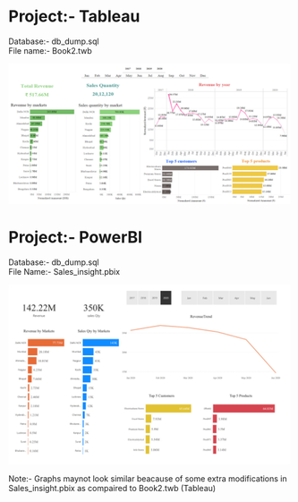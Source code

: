 # Project:- Tableau<br>
Database:- db_dump.sql<br>
File name:- Book2.twb

![Alt text](https://github.com/Dhananjay1646/Data_Analytics_Project/blob/main/1_Sales_Insight/Dashboard.png?raw=true "Dashboard")

# Project:- PowerBI<br>
Database:- db_dump.sql<br>
File Name:- Sales_insight.pbix

![Alt text](https://github.com/Dhananjay1646/Data_Analytics_Project/blob/main/1_Sales_Insight/PowerBI_Dashboard.png?raw=true "PowerBI_Dashboard")

Note:- Graphs maynot look similar beacause of some extra modifications in Sales_insight.pbix as compaired to Book2.twb (Tableau)

